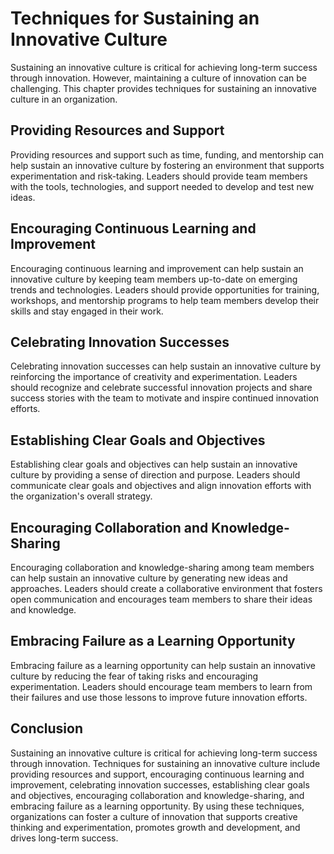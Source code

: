 # Techniques for Sustaining an Innovative Culture

Sustaining an innovative culture is critical for achieving long-term success through innovation. However, maintaining a culture of innovation can be challenging. This chapter provides techniques for sustaining an innovative culture in an organization.

Providing Resources and Support
-------------------------------

Providing resources and support such as time, funding, and mentorship can help sustain an innovative culture by fostering an environment that supports experimentation and risk-taking. Leaders should provide team members with the tools, technologies, and support needed to develop and test new ideas.

Encouraging Continuous Learning and Improvement
-----------------------------------------------

Encouraging continuous learning and improvement can help sustain an innovative culture by keeping team members up-to-date on emerging trends and technologies. Leaders should provide opportunities for training, workshops, and mentorship programs to help team members develop their skills and stay engaged in their work.

Celebrating Innovation Successes
--------------------------------

Celebrating innovation successes can help sustain an innovative culture by reinforcing the importance of creativity and experimentation. Leaders should recognize and celebrate successful innovation projects and share success stories with the team to motivate and inspire continued innovation efforts.

Establishing Clear Goals and Objectives
---------------------------------------

Establishing clear goals and objectives can help sustain an innovative culture by providing a sense of direction and purpose. Leaders should communicate clear goals and objectives and align innovation efforts with the organization's overall strategy.

Encouraging Collaboration and Knowledge-Sharing
-----------------------------------------------

Encouraging collaboration and knowledge-sharing among team members can help sustain an innovative culture by generating new ideas and approaches. Leaders should create a collaborative environment that fosters open communication and encourages team members to share their ideas and knowledge.

Embracing Failure as a Learning Opportunity
-------------------------------------------

Embracing failure as a learning opportunity can help sustain an innovative culture by reducing the fear of taking risks and encouraging experimentation. Leaders should encourage team members to learn from their failures and use those lessons to improve future innovation efforts.

Conclusion
----------

Sustaining an innovative culture is critical for achieving long-term success through innovation. Techniques for sustaining an innovative culture include providing resources and support, encouraging continuous learning and improvement, celebrating innovation successes, establishing clear goals and objectives, encouraging collaboration and knowledge-sharing, and embracing failure as a learning opportunity. By using these techniques, organizations can foster a culture of innovation that supports creative thinking and experimentation, promotes growth and development, and drives long-term success.

